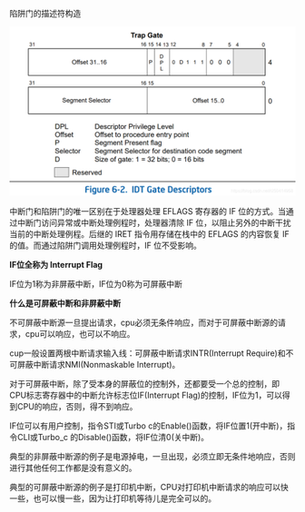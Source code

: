 陷阱门的描述符构造

![](https://raw.githubusercontent.com/Whitebird0/tuchuang/main/20200719140050600.png)

中断门和陷阱门的唯一区别在于处理器处理 EFLAGS 寄存器的 IF 位的方式。当通过中断门访问异常或中断处理例程时，处理器清除 IF 位，以阻止另外的中断干扰当前的中断处理例程。后继的 IRET 指令用存储在栈中的 EFLAGS 的内容恢复 IF 的值。而通过陷阱门调用处理例程时，IF 位不受影响。

**IF位全称为 Interrupt Flag**

 IF位为1称为非屏蔽中断，IF位为0称为可屏蔽中断

**什么是可屏蔽中断和非屏蔽中断**

不可屏蔽中断源一旦提出请求，cpu必须无条件响应，而对于可屏蔽中断源的请求，cpu可以响应，也可以不响应。

cup一般设置两根中断请求输入线：可屏蔽中断请求INTR(Interrupt Require)和不可屏蔽中断请求NMI(Nonmaskable Interrupt)。

对于可屏蔽中断，除了受本身的屏蔽位的控制外，还都要受一个总的控制，即CPU标志寄存器中的中断允许标志位IF(Interrupt Flag)的控制，IF位为1，可以得到CPU的响应，否则，得不到响应。

IF位可以有用户控制，指令STI或Turbo c的Enable()函数，将IF位置1(开中断)，指令CLI或Turbo_c 的Disable()函数，将IF位清0(关中断)。

典型的非屏蔽中断源的例子是电源掉电，一旦出现，必须立即无条件地响应，否则进行其他任何工作都是没有意义的。

典型的可屏蔽中断源的例子是打印机中断，CPU对打印机中断请求的响应可以快一些，也可以慢一些，因为让打印机等待儿是完全可以的。

